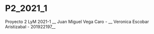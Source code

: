 # P2_2021_1
Proyecto 2 LyM 2021-1 __
Juan Miguel Vega Caro -          __
Veronica Escobar Aristizabal - 201922197__
